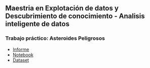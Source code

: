 ## Maestria en Explotación de datos y Descubrimiento de conocimiento - Analisis inteligente de datos

### Trabajo práctico: Asteroides Peligrosos

* [Informe](https://github.com/magistery-tps/aid-tp/blob/main/docs/Informe.pdf)
* [Notebook](https://rpubs.com/adrianmarino/aid-tp)
* [Dataset](https://www.kaggle.com/shrutimehta/nasa-asteroids-classification)

